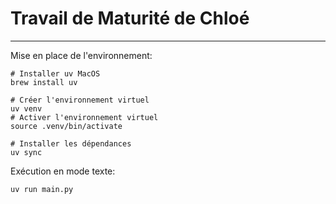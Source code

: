 # Travail de Maturité de Chloé

---

Mise en place de l'environnement:

````shell
# Installer uv MacOS
brew install uv

# Créer l'environnement virtuel
uv venv
# Activer l'environnement virtuel
source .venv/bin/activate

# Installer les dépendances
uv sync
````

Exécution en mode texte:

````shell
uv run main.py
````
